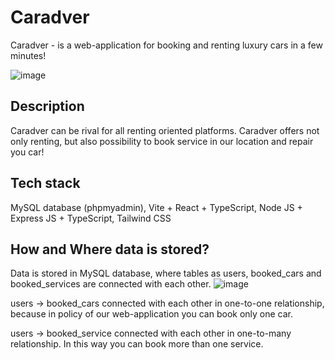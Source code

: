 # Caradver
Caradver - is a web-application for booking and renting luxury cars in a few minutes!

![image](https://github.com/b1on1kkk/Caradver/assets/114521829/99b94d5b-caec-4197-95a9-6e68cdc3d6d5)

## Description
Caradver can be rival for all renting oriented platforms. Caradver offers not only renting, but also possibility to book service in our location and repair you car!

## Tech stack
MySQL database (phpmyadmin), Vite + React + TypeScript, Node JS + Express JS + TypeScript, Tailwind CSS

## How and Where data is stored?
Data is stored in MySQL database, where tables as users, booked_cars and booked_services are connected with each other.
![image](https://github.com/b1on1kkk/Caradver/assets/114521829/9f21aa8b-8203-4574-8b04-0c0338634ae1)

users -> booked_cars connected with each other in one-to-one relationship, because in policy of our web-application
you can book only one car.

users -> booked_service connected with each other in one-to-many relationship. In this way you can book more than one
service.
